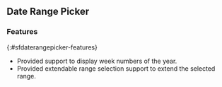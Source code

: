 ## Date Range Picker

### Features
{:#sfdaterangepicker-features}

* Provided support to display week numbers of the year.
* Provided extendable range selection support to extend the selected range.